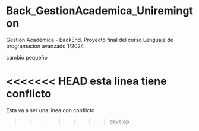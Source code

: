 # Back_GestionAcademica_Uniremington
Gestión Académica - BackEnd. Proyecto final del curso Lenguaje de programación avanzado 1/2024


cambio pequeño

<<<<<<< HEAD
esta linea tiene conflicto
=======
Esta va a ser una linea con conflicto
>>>>>>> develop
